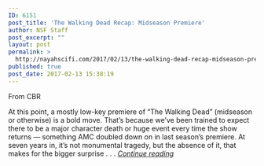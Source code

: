 ```yaml
---
ID: 6151
post_title: 'The Walking Dead Recap: Midseason Premiere'
author: NSF Staff
post_excerpt: ""
layout: post
permalink: >
  http://nayahscifi.com/2017/02/13/the-walking-dead-recap-midseason-premiere/
published: true
post_date: 2017-02-13 15:38:19
---
```

From CBR

At this point, a mostly low-key premiere of “The Walking Dead” (midseason or otherwise) is a bold move. That’s because we’ve been trained to expect there to be a major character death or huge event every time the show returns — something AMC doubled down on in last season’s premiere. At seven years in, it’s not monumental tragedy, but the absence of it, that makes for the bigger surprise . . . <a href="http://www.cbr.com/the-walking-dead-recap-midseason-premiere-rock-in-the-road/"><em>Continue reading</em></a>

&nbsp;

&nbsp;